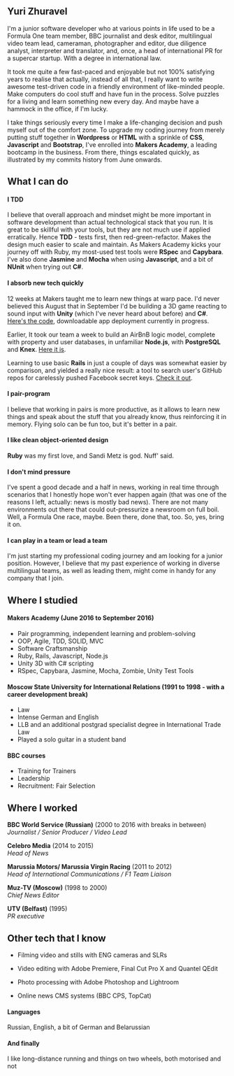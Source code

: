 ## Yuri Zhuravel

I'm a junior software developer who at various points in life used to be a Formula One team member, BBC journalist and desk editor, multilingual video team lead, cameraman, photographer and editor, due diligence analyst, interpreter and translator, and, once, a head of international PR for a supercar startup. With a degree in international law.

It took me quite a few fast-paced and enjoyable but not 100% satisfying years to realise that actually, instead of all that, I really want to write awesome test-driven code in a friendly environment of like-minded people. Make computers do cool stuff and have fun in the process. Solve puzzles for a living and learn something new every day. And maybe have a hammock in the office, if I'm lucky.

I take things seriously every time I make a life-changing decision and push myself out of the comfort zone. To upgrade my coding journey from merely putting stuff together in **Wordpress** or **HTML** with a sprinkle of **CSS**, **Javascript** and **Bootstrap**, I've enrolled into **Makers Academy**, a leading bootcamp in the business. From there, things escalated quickly, as illustrated by my commits history from June onwards.

## What I can do

#### I TDD

I believe that overall approach and mindset might be more important in software development than actual technological stack that you run. It is great to be skillful with your tools, but they are not much use if applied erratically. Hence **TDD** - tests first, then red-green-refactor. Makes the design much easier to scale and maintain. As Makers Academy kicks your journey off with Ruby, my most-used test tools were **RSpec** and **Capybara**. I've also done **Jasmine** and **Mocha** when using **Javascript**, and a bit of **NUnit** when trying out **C#**.

#### I absorb new tech quickly

12 weeks at Makers taught me to learn new things at warp pace. I'd never believed this August that in September I'd be building a 3D game reacting to sound input with **Unity** (which I've never heard about before) and **C#**. [Here's the code](https://github.com/yurizhuravel/boomTune), downloadable app deployment currently in progress.

Earlier, It took our team a week to build an AirBnB logic model, complete with property and user databases, in unfamiliar **Node.js**, with **PostgreSQL** and **Knex**. [Here it is](https://github.com/yurizhuravel/makers_bnb).

Learning to use basic **Rails** in just a couple of days was somewhat easier by comparison, and yielded a really nice result: a tool to search user's GitHub repos for carelessly pushed Facebook secret keys. [Check it out](https://github.com/yurizhuravel/gitsnitch).

#### I pair-program

I believe that working in pairs is more productive, as it allows to learn new things and speak about the stuff that you already know, thus reinforcing it in memory. Flying solo can be fun too, but it's better in a pair.

#### I like clean object-oriented design

**Ruby** was my first love, and Sandi Metz is god. Nuff' said.

#### I don't mind pressure

I've spent a good decade and a half in news, working in real time through scenarios that I honestly hope won't ever happen again (that was one of the reasons I left, actually: news is mostly bad news). There are not many environments out there that could out-pressurize a newsroom on full boil. Well, a Formula One race, maybe. Been there, done that, too. So, yes, bring it on.

#### I can play in a team or lead a team

I'm just starting my professional coding journey and am looking for a junior position. However, I believe that my past experience of working in diverse multilingual teams, as well as leading them, might come in handy for any company that I join.

## Where I studied

#### Makers Academy (June 2016 to September 2016)

- Pair programming, independent learning and problem-solving
- OOP, Agile, TDD, SOLID, MVC
- Software Craftsmanship
- Ruby, Rails, Javascript, Node.js
- Unity 3D with C# scripting
- RSpec, Capybara, Jasmine, Mocha, Zombie, Unity Test Tools

#### Moscow State University for International Relations (1991 to 1998 - with a career development break)

- Law
- Intense German and English
- LLB and an additional postgrad specialist degree in International Trade Law
- Played a solo guitar in a student band

#### BBC courses

- Training for Trainers
- Leadership
- Recruitment: Fair Selection

## Where I worked

**BBC World Service (Russian)** (2000 to 2016 with breaks in between)    
*Journalist / Senior Producer / Video Lead*

**Celebro Media** (2014 to 2015)   
*Head of News*

**Marussia Motors/ Marussia Virgin Racing** (2011 to 2012)    
*Head of International Communications / F1 Team Liaison*  

**Muz-TV (Moscow)** (1998 to 2000)   
*Chief News Editor*

**UTV (Belfast)** (1995)   
*PR executive*

## Other tech that I know

- Filming video and stills with ENG cameras and SLRs

- Video editing with Adobe Premiere, Final Cut Pro X and Quantel QEdit

- Photo processing with Adobe Photoshop and Lightroom

- Online news CMS systems (BBC CPS, TopCat)

#### Languages

Russian, English, a bit of German and Belarussian

#### And finally

I like long-distance running and things on two wheels, both motorised and not
